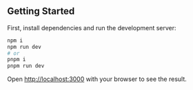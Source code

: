 ## Getting Started

First, install dependencies and run the development server:

```bash
npm i
npm run dev
# or
pnpm i
pnpm run dev
```

Open [http://localhost:3000](http://localhost:3000) with your browser to see the result.
